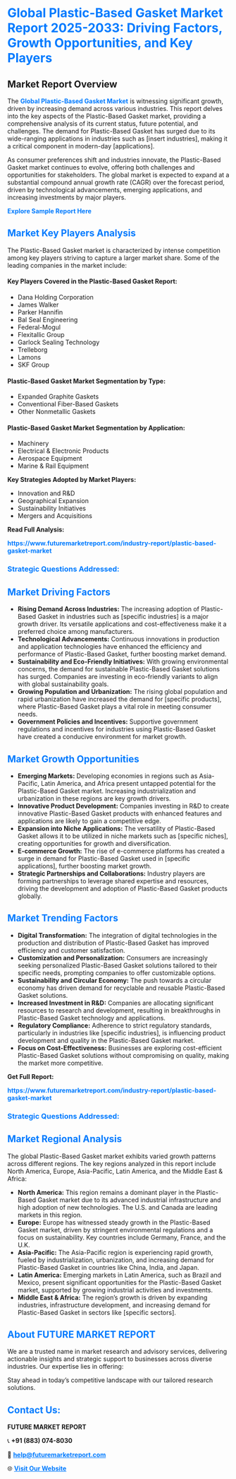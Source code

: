 <h1 style="color: #007BFF;">Global Plastic-Based Gasket Market Report 2025-2033: Driving Factors, Growth Opportunities, and Key Players</h1>

<section id="overview">
<h2>Market Report Overview</h2>
<p>The <a href="https://www.futuremarketreport.com/industry-report/plastic-based-gasket-market" style="color: #007BFF; text-decoration: none;"><strong>Global Plastic-Based Gasket Market</strong></a> is witnessing significant growth, driven by increasing demand across various industries. This report delves into the key aspects of the Plastic-Based Gasket market, providing a comprehensive analysis of its current status, future potential, and challenges. The demand for Plastic-Based Gasket has surged due to its wide-ranging applications in industries such as [insert industries], making it a critical component in modern-day [applications].</p>
<p>As consumer preferences shift and industries innovate, the Plastic-Based Gasket market continues to evolve, offering both challenges and opportunities for stakeholders. The global market is expected to expand at a substantial compound annual growth rate (CAGR) over the forecast period, driven by technological advancements, emerging applications, and increasing investments by major players.</p>
</section>

<section id="overview">
<p><a href="https://www.futuremarketreport.com/request-sample/reportId=84111" style="color: #007BFF; text-decoration: none;"><strong>Explore Sample Report Here</strong></a></p>
</section>

<section id="key-players">
<h2 style="color: #007BFF;">Market Key Players Analysis</h2>
<p>The Plastic-Based Gasket market is characterized by intense competition among key players striving to capture a larger market share. Some of the leading companies in the market include:</p>
<h4>Key Players Covered in the Plastic-Based Gasket Report:</h4>
<ul><li>Dana Holding Corporation</li><li>James Walker</li><li>Parker Hannifin</li><li>Bal Seal Engineering</li><li>Federal-Mogul</li><li>Flexitallic Group</li><li>Garlock Sealing Technology</li><li>Trelleborg</li><li>Lamons</li><li>SKF Group</li></ul>
<h4>Plastic-Based Gasket Market Segmentation by Type:</h4>
<ul><li>Expanded Graphite Gaskets</li><li>Conventional Fiber-Based Gaskets</li><li>Other Nonmetallic Gaskets</li></ul>

<h4>Plastic-Based Gasket Market Segmentation by Application:</h4>
<ul><li>Machinery</li><li>Electrical &amp; Electronic Products</li><li>Aerospace Equipment</li><li>Marine &amp; Rail Equipment</li></ul>
<p><strong>Key Strategies Adopted by Market Players:</strong></p>
<ul>
<li>Innovation and R&D</li>
<li>Geographical Expansion</li>
<li>Sustainability Initiatives</li>
<li>Mergers and Acquisitions</li>
</ul>
</section>

<section>
<p><strong>Read Full Analysis: </strong></p><a href="https://www.futuremarketreport.com/industry-report/plastic-based-gasket-market" style="color: #007BFF; text-decoration: none;"><strong>https://www.futuremarketreport.com/industry-report/plastic-based-gasket-market</strong></a>
<h3 style="color: #007BFF;">Strategic Questions Addressed:</h3>
</section>

<section id="driving-factors">
<h2 style="color: #007BFF;">Market Driving Factors</h2>
<ul>
<li><strong>Rising Demand Across Industries:</strong> The increasing adoption of Plastic-Based Gasket in industries such as [specific industries] is a major growth driver. Its versatile applications and cost-effectiveness make it a preferred choice among manufacturers.</li>
<li><strong>Technological Advancements:</strong> Continuous innovations in production and application technologies have enhanced the efficiency and performance of Plastic-Based Gasket, further boosting market demand.</li>
<li><strong>Sustainability and Eco-Friendly Initiatives:</strong> With growing environmental concerns, the demand for sustainable Plastic-Based Gasket solutions has surged. Companies are investing in eco-friendly variants to align with global sustainability goals.</li>
<li><strong>Growing Population and Urbanization:</strong> The rising global population and rapid urbanization have increased the demand for [specific products], where Plastic-Based Gasket plays a vital role in meeting consumer needs.</li>
<li><strong>Government Policies and Incentives:</strong> Supportive government regulations and incentives for industries using Plastic-Based Gasket have created a conducive environment for market growth.</li>
</ul>
</section>

<section id="growth-opportunities">
<h2 style="color: #007BFF;">Market Growth Opportunities</h2>
<ul>
<li><strong>Emerging Markets:</strong> Developing economies in regions such as Asia-Pacific, Latin America, and Africa present untapped potential for the Plastic-Based Gasket market. Increasing industrialization and urbanization in these regions are key growth drivers.</li>
<li><strong>Innovative Product Development:</strong> Companies investing in R&D to create innovative Plastic-Based Gasket products with enhanced features and applications are likely to gain a competitive edge.</li>
<li><strong>Expansion into Niche Applications:</strong> The versatility of Plastic-Based Gasket allows it to be utilized in niche markets such as [specific niches], creating opportunities for growth and diversification.</li>
<li><strong>E-commerce Growth:</strong> The rise of e-commerce platforms has created a surge in demand for Plastic-Based Gasket used in [specific applications], further boosting market growth.</li>
<li><strong>Strategic Partnerships and Collaborations:</strong> Industry players are forming partnerships to leverage shared expertise and resources, driving the development and adoption of Plastic-Based Gasket products globally.</li>
</ul>
</section>

<section id="trending-factors">
<h2 style="color: #007BFF;">Market Trending Factors</h2>
<ul>
<li><strong>Digital Transformation:</strong> The integration of digital technologies in the production and distribution of Plastic-Based Gasket has improved efficiency and customer satisfaction.</li>
<li><strong>Customization and Personalization:</strong> Consumers are increasingly seeking personalized Plastic-Based Gasket solutions tailored to their specific needs, prompting companies to offer customizable options.</li>
<li><strong>Sustainability and Circular Economy:</strong> The push towards a circular economy has driven demand for recyclable and reusable Plastic-Based Gasket solutions.</li>
<li><strong>Increased Investment in R&D:</strong> Companies are allocating significant resources to research and development, resulting in breakthroughs in Plastic-Based Gasket technology and applications.</li>
<li><strong>Regulatory Compliance:</strong> Adherence to strict regulatory standards, particularly in industries like [specific industries], is influencing product development and quality in the Plastic-Based Gasket market.</li>
<li><strong>Focus on Cost-Effectiveness:</strong> Businesses are exploring cost-efficient Plastic-Based Gasket solutions without compromising on quality, making the market more competitive.</li>
</ul>
</section>

<section>
<p><strong>Get Full Report: </strong></p><a href="https://www.futuremarketreport.com/industry-report/plastic-based-gasket-market" style="color: #007BFF; text-decoration: none;"><strong>https://www.futuremarketreport.com/industry-report/plastic-based-gasket-market</strong></a>
<h3 style="color: #007BFF;">Strategic Questions Addressed:</h3>
</section>


<section id="regional-analysis">
<h2 style="color: #007BFF;">Market Regional Analysis</h2>
<p>The global Plastic-Based Gasket market exhibits varied growth patterns across different regions. The key regions analyzed in this report include North America, Europe, Asia-Pacific, Latin America, and the Middle East & Africa:</p>
<ul>
<li><strong>North America:</strong> This region remains a dominant player in the Plastic-Based Gasket market due to its advanced industrial infrastructure and high adoption of new technologies. The U.S. and Canada are leading markets in this region.</li>
<li><strong>Europe:</strong> Europe has witnessed steady growth in the Plastic-Based Gasket market, driven by stringent environmental regulations and a focus on sustainability. Key countries include Germany, France, and the U.K.</li>
<li><strong>Asia-Pacific:</strong> The Asia-Pacific region is experiencing rapid growth, fueled by industrialization, urbanization, and increasing demand for Plastic-Based Gasket in countries like China, India, and Japan.</li>
<li><strong>Latin America:</strong> Emerging markets in Latin America, such as Brazil and Mexico, present significant opportunities for the Plastic-Based Gasket market, supported by growing industrial activities and investments.</li>
<li><strong>Middle East & Africa:</strong> The region’s growth is driven by expanding industries, infrastructure development, and increasing demand for Plastic-Based Gasket in sectors like [specific sectors].</li>
</ul>
</section>

<footer>
<h2 style="color: #007BFF;">About FUTURE MARKET REPORT</h2>
<p>We are a trusted name in market research and advisory services, delivering actionable insights and strategic support to businesses across diverse industries. Our expertise lies in offering:</p>

<p>Stay ahead in today’s competitive landscape with our tailored research solutions.</p>

<h2 style="color: #007BFF;">Contact Us:</h2>
<p><strong>FUTURE MARKET REPORT</strong></p>
<p>📞 <strong>+91 (883) 074-8030</strong></p>
<p>📧 <strong><a href="mailto:help@futuremarketreport.com" style="color: #007BFF;">help@futuremarketreport.com</a></strong></p>
<p>🌐 <strong><a href="https://www.futuremarketreport.com/" style="color: #007BFF;">Visit Our Website</a></strong></p>
</footer>